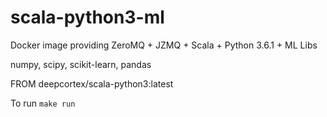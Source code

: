 

# scala-python3-ml
Docker image providing ZeroMQ + JZMQ + Scala + Python 3.6.1 + ML Libs

numpy, scipy, scikit-learn, pandas

FROM deepcortex/scala-python3:latest

To run ```make run```

